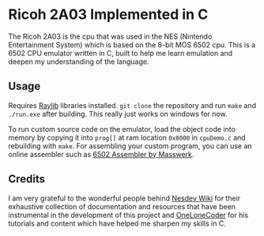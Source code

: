 # Ricoh 2A03 Implemented in C
The Ricoh 2A03 is the cpu that was used in the NES (Nintendo Entertainment System) which is based on the 8-bit MOS 6502 cpu. 
This is a 6502 CPU emulator written in C, built to help me learn emulation and deepen my understanding of the language.

## Usage
Requires [Raylib](https://www.raylib.com/) libraries installed.
`git clone` the repository and run `make` and `./run.exe` after building. This really just works on windows for now. 

To run custom source code on the emulator, load the object code into memory by copying it into `prog[]` at ram location `0x8000` in `cpuDemo.c` and rebuilding with `make`.
For assembling your custom program, you can use an online assembler such as [6502 Assembler by Masswerk](https://www.masswerk.at/6502/assembler.html).

## Credits
I am very grateful to the wonderful people behind [Nesdev Wiki](https://www.nesdev.org/wiki/Nesdev_Wiki) for their exhaustive collection of documentation and resources that have been instrumental in the development of this project and [OneLoneCoder](https://onelonecoder.com/) for his tutorials and content which have helped me sharpen my skills in C.